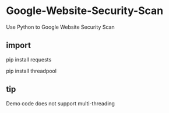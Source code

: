 # Google-Website-Security-Scan
Use Python to Google Website Security Scan

## import
pip install requests

pip install threadpool


## tip
Demo code does not support multi-threading
